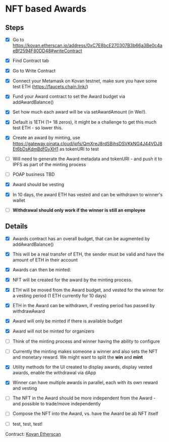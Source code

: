 # NFT based Awards

## Steps

- [x] Go to https://kovan.etherscan.io/address/0xC7E8bcE270307B3b66a3Be0c4aeBf2594F80DD48#writeContract
- [x] Find Contract tab
- [x] Go to Write Contract
- [x] Connect your Metamask on Kovan testnet, make sure you have some test ETH (https://faucets.chain.link/)
- [x] Fund your Award contract to set the Award budget via addAwardBalance()
- [x] Set how much each award will be via setAwardAmount (in Wei!). 
- [x] Default is 1ETH (1+ 18 zeros), it might be a challenge to get this much test ETH - so lower this.
- [x] Create an award by minting, use https://gateway.pinata.cloud/ipfs/QmXreJ8rdSBihsDSVKkNG4J44VDJ8Et6bDsKdmBdfGyXH1 as tokenURI to test
- [ ] Will need to generate the Award metadata and tokenURI - and push it to IPFS as part of the minting process
- [ ] POAP business TBD
- [x] Award should be vesting
- [x] In 10 days, the award ETH has vested and can be withdrawn to winner's wallet
- [ ] **Withdrawal should only work if the winner is still an employee**


## Details

- [x] Awards contract has an overall budget, that can be augmented by addAwardBalance()
- [x] This will be a real transfer of ETH, the sender must be valid and have the amount of ETH in their account
- [x] Awards can then be minted:
- [x] NFT will be created for the award by the minting process.
- [x] ETH will be moved from the Award budget, and vested for the winner for a vesting period (1 ETH currently for 10 days)
- [x] ETH in the Award can be withdrawn, if vesting period has passed by withdrawAward
- [x] Award will only be minted if there is available budget
- [x] Award will not be minted for organizers
- [ ] Think of the minting process and winner having the ability to configure
- [ ] Currently the minting makes someone a winner and also sets the NFT and monetary reward. We might want to split the **win** and **mint**
- [x] Utility methods for the UI created to display awards, display vested awards, enable the withdrawal via dApp
- [x] Winner can have multiple awards in parallel, each with its own reward and vesting
- [ ] The NFT in the Award should be more independent from the Award - and possible to trade/move independently
- [ ] Compose the NFT into the Award, vs. have the Award be ab NFT itself
- [ ] test, test, test!


Contract: [Kovan Etherscan](https://kovan.etherscan.io/address/0xC7E8bcE270307B3b66a3Be0c4aeBf2594F80DD48#writeContract)


